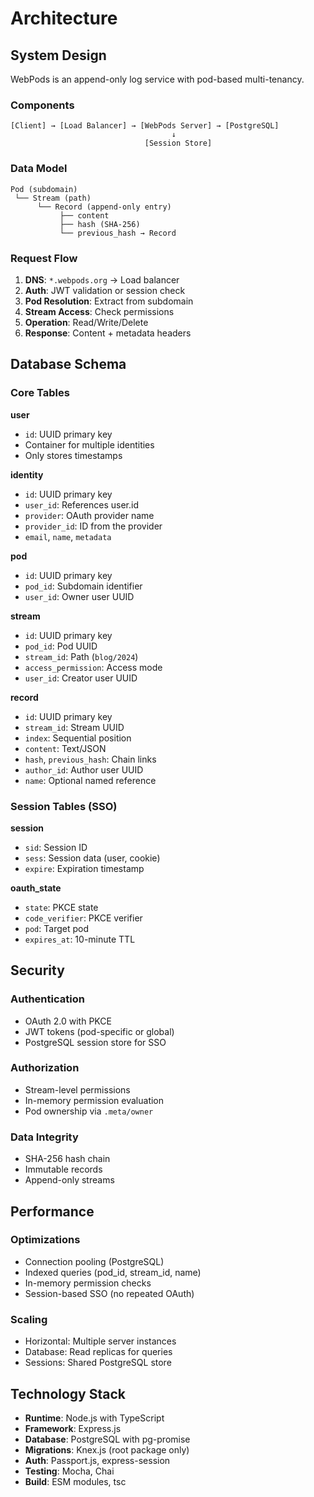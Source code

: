# Architecture

## System Design

WebPods is an append-only log service with pod-based multi-tenancy.

### Components

```
[Client] → [Load Balancer] → [WebPods Server] → [PostgreSQL]
                                    ↓
                              [Session Store]
```

### Data Model

```
Pod (subdomain)
 └── Stream (path)
      └── Record (append-only entry)
           ├── content
           ├── hash (SHA-256)
           └── previous_hash → Record
```

### Request Flow

1. **DNS**: `*.webpods.org` → Load balancer
2. **Auth**: JWT validation or session check
3. **Pod Resolution**: Extract from subdomain
4. **Stream Access**: Check permissions
5. **Operation**: Read/Write/Delete
6. **Response**: Content + metadata headers

## Database Schema

### Core Tables

**user**

- `id`: UUID primary key
- Container for multiple identities
- Only stores timestamps

**identity**

- `id`: UUID primary key
- `user_id`: References user.id
- `provider`: OAuth provider name
- `provider_id`: ID from the provider
- `email`, `name`, `metadata`

**pod**

- `id`: UUID primary key
- `pod_id`: Subdomain identifier
- `user_id`: Owner user UUID

**stream**

- `id`: UUID primary key
- `pod_id`: Pod UUID
- `stream_id`: Path (`blog/2024`)
- `access_permission`: Access mode
- `user_id`: Creator user UUID

**record**

- `id`: UUID primary key
- `stream_id`: Stream UUID
- `index`: Sequential position
- `content`: Text/JSON
- `hash`, `previous_hash`: Chain links
- `author_id`: Author user UUID
- `name`: Optional named reference

### Session Tables (SSO)

**session**

- `sid`: Session ID
- `sess`: Session data (user, cookie)
- `expire`: Expiration timestamp

**oauth_state**

- `state`: PKCE state
- `code_verifier`: PKCE verifier
- `pod`: Target pod
- `expires_at`: 10-minute TTL

## Security

### Authentication

- OAuth 2.0 with PKCE
- JWT tokens (pod-specific or global)
- PostgreSQL session store for SSO

### Authorization

- Stream-level permissions
- In-memory permission evaluation
- Pod ownership via `.meta/owner`

### Data Integrity

- SHA-256 hash chain
- Immutable records
- Append-only streams

## Performance

### Optimizations

- Connection pooling (PostgreSQL)
- Indexed queries (pod_id, stream_id, name)
- In-memory permission checks
- Session-based SSO (no repeated OAuth)

### Scaling

- Horizontal: Multiple server instances
- Database: Read replicas for queries
- Sessions: Shared PostgreSQL store

## Technology Stack

- **Runtime**: Node.js with TypeScript
- **Framework**: Express.js
- **Database**: PostgreSQL with pg-promise
- **Migrations**: Knex.js (root package only)
- **Auth**: Passport.js, express-session
- **Testing**: Mocha, Chai
- **Build**: ESM modules, tsc
